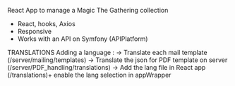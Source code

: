 React App to manage a Magic The Gathering collection

- React, hooks, Axios
- Responsive
- Works with an API on Symfony (APIPlatform)

TRANSLATIONS
Adding a language :
-> Translate each mail template (/server/mailing/templates)
-> Translate the json for PDF template on server (/server/PDF_handling/translations)
-> Add the lang file in React app (/translations)+ enable the lang selection in appWrapper
